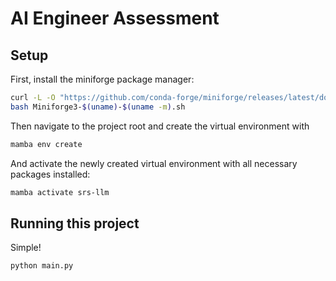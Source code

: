 # AI Engineer Assessment

## Setup

First, install the miniforge package manager:

```bash
curl -L -O "https://github.com/conda-forge/miniforge/releases/latest/download/Miniforge3-$(uname)-$(uname -m).sh"
bash Miniforge3-$(uname)-$(uname -m).sh
```

Then navigate to the project root and create the virtual environment with

```bash
mamba env create
```

And activate the newly created virtual environment with all necessary packages installed:

```bash
mamba activate srs-llm
```

## Running this project

Simple!

```
python main.py
```
